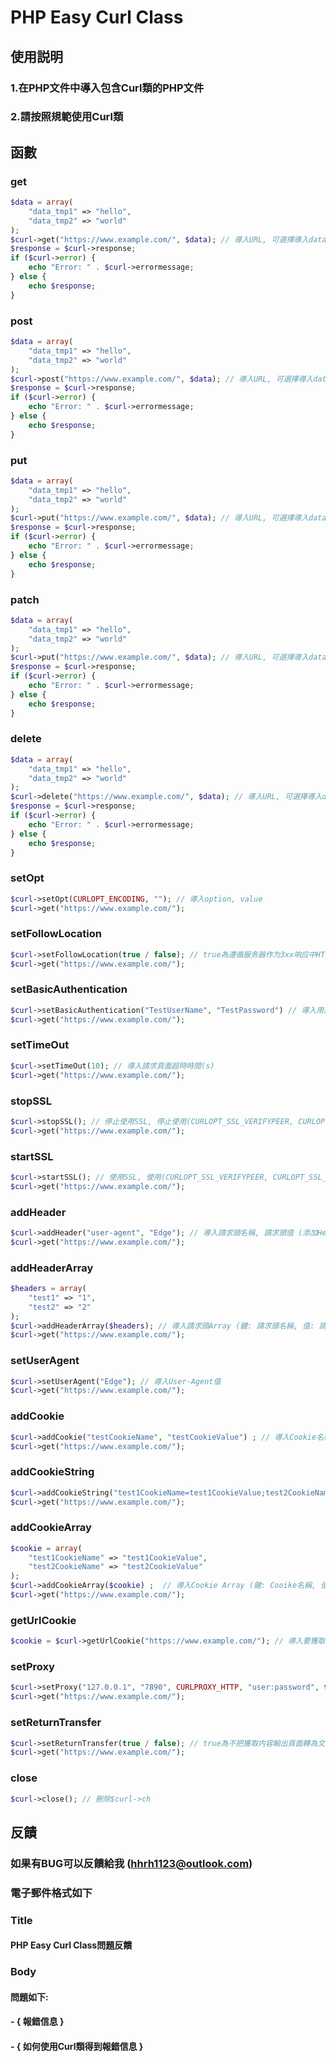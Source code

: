 # PHP Easy Curl Class
## 使用説明
### 1.在PHP文件中導入包含Curl類的PHP文件
### 2.請按照規範使用Curl類
## 函數
### get
```php
$data = array(
    "data_tmp1" => "hello",
    "data_tmp2" => "world"
);
$curl->get("https://www.example.com/", $data); // 導入URL, 可選擇導入data
$response = $curl->response;
if ($curl->error) {
    echo "Error: " . $curl->errormessage;
} else {
    echo $response;
}
```

### post
```php
$data = array(
    "data_tmp1" => "hello",
    "data_tmp2" => "world"
);
$curl->post("https://www.example.com/", $data); // 導入URL, 可選擇導入data
$response = $curl->response;
if ($curl->error) {
    echo "Error: " . $curl->errormessage;
} else {
    echo $response;
}
```

### put
```php
$data = array(
    "data_tmp1" => "hello",
    "data_tmp2" => "world"
);
$curl->put("https://www.example.com/", $data); // 導入URL, 可選擇導入data
$response = $curl->response;
if ($curl->error) {
    echo "Error: " . $curl->errormessage;
} else {
    echo $response;
}
```

### patch
```php
$data = array(
    "data_tmp1" => "hello",
    "data_tmp2" => "world"
);
$curl->put("https://www.example.com/", $data); // 導入URL, 可選擇導入data
$response = $curl->response;
if ($curl->error) {
    echo "Error: " . $curl->errormessage;
} else {
    echo $response;
}
```

### delete
```php
$data = array(
    "data_tmp1" => "hello",
    "data_tmp2" => "world"
);
$curl->delete("https://www.example.com/", $data); // 導入URL, 可選擇導入data
$response = $curl->response;
if ($curl->error) {
    echo "Error: " . $curl->errormessage;
} else {
    echo $response;
}
```

### setOpt
``` php
$curl->setOpt(CURLOPT_ENCODING, ""); // 導入option, value
$curl->get("https://www.example.com/");
```

### setFollowLocation
``` php
$curl->setFollowLocation(true / false); // true為遵循服务器作为3xx响应中HTTP标头的一部分发送的任何Location, false反之
$curl->get("https://www.example.com/");
```

### setBasicAuthentication
``` php
$curl->setBasicAuthentication("TestUserName", "TestPassword") // 導入用戶名, 用戶密碼
$curl->get("https://www.example.com/");
```

### setTimeOut
``` php
$curl->setTimeOut(10); // 導入請求頁面超時時間(s)
$curl->get("https://www.example.com/");
```

### stopSSL
``` php
$curl->stopSSL(); // 停止使用SSL, 停止使用(CURLOPT_SSL_VERIFYPEER, CURLOPT_SSL_VERIFYHOST)
$curl->get("https://www.example.com/");
```

### startSSL
``` php
$curl->startSSL(); // 使用SSL, 使用(CURLOPT_SSL_VERIFYPEER, CURLOPT_SSL_VERIFYHOST)
$curl->get("https://www.example.com/");
```

### addHeader
``` php
$curl->addHeader("user-agent", "Edge"); // 導入請求頭名稱, 請求頭值 (添加Header到現有的請求頭中)
$curl->get("https://www.example.com/");
```

### addHeaderArray
``` php
$headers = array(
    "test1" => "1",
    "test2" => "2"
);
$curl->addHeaderArray($headers); // 導入請求頭Array (鍵: 請求頭名稱, 值: 請求頭值) (添加Header到現有的請求頭中)
$curl->get("https://www.example.com/");
```

### setUserAgent
``` php
$curl->setUserAgent("Edge"); // 導入User-Agent值
$curl->get("https://www.example.com/");
```

### addCookie
``` php
$curl->addCookie("testCookieName", "testCookieValue") ; // 導入Cookie名稱, Cookie值 (添加Cookie到現有的Cookie中)
$curl->get("https://www.example.com/");
```

### addCookieString
``` php
$curl->addCookieString("test1CookieName=test1CookieValue;test2CookieName=test2CookieValue") ; // 導入Cookie (添加Cookie到現有的Cookie中)
$curl->get("https://www.example.com/");
```

### addCookieArray
``` php
$cookie = array(
    "test1CookieName" => "test1CookieValue",
    "test2CookieName" => "test2CookieValue"
);
$curl->addCookieArray($cookie) ;  // 導入Cookie Array (鍵: Cooike名稱, 值: Cookie值) (添加Cookie到現有的Cookie中)
$curl->get("https://www.example.com/");
```

### getUrlCookie
``` php
$cookie = $curl->getUrlCookie("https://www.example.com/"); // 導入要獲取Cookie的網站
```

### setProxy
``` php
$curl->setProxy("127.0.0.1", "7890", CURLPROXY_HTTP, "user:password", true); // 導入代理網址, 代理端口, 代理類型, 代理用戶名與密碼(username:password), 是否啓用代理後面的資源的驗證方法(CURLAUTH_BASIC)->(true啓用 false禁用)
$curl->get("https://www.example.com/");
```

### setReturnTransfer
``` php
$curl->setReturnTransfer(true / false); // true為不把獲取内容輸出頁面轉為文件流輸出, false反之
$curl->get("https://www.example.com/");
```

### close
``` php
$curl->close(); // 刪除$curl->ch
```

## 反饋
### 如果有BUG可以反饋給我 (hhrh1123@outlook.com)
### 電子郵件格式如下
### Title
#### PHP Easy Curl Class問題反饋
### Body
#### 問題如下:
#### - { 報錯信息 }
#### - { 如何使用Curl類得到報錯信息 }